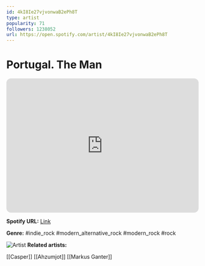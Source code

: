```yaml
---
id: 4kI8Ie27vjvonwaB2ePh8T
type: artist
popularity: 71
followers: 1238052
url: https://open.spotify.com/artist/4kI8Ie27vjvonwaB2ePh8T
---
```

# Portugal. The Man

<iframe style="border-radius:12px" src="https://open.spotify.com/embed/artist/4kI8Ie27vjvonwaB2ePh8T" width="100%" height="352" frameBorder="0" allowfullscreen="" allow="autoplay; clipboard-write; encrypted-media; fullscreen; picture-in-picture" loading="lazy"></iframe>

**Spotify URL:** [Link](https://open.spotify.com/artist/4kI8Ie27vjvonwaB2ePh8T)

**Genre:**  #indie_rock #modern_alternative_rock #modern_rock #rock

![Artist](https://i.scdn.co/image/ab6761610000e5eb56fa4f89b05e3357652d5afd)
**Related artists:**

[[Casper]]
[[Ahzumjot]]
[[Markus Ganter]]
